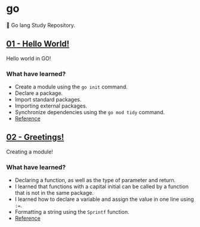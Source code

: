 # go

🐨 Go lang Study Repository.

## [01 - Hello World!](https://github.com/koffelab/go/tree/main/hello)

Hello world in GO!

### What have learned?

- Create a module using the `go init` command.
- Declare a package.
- Import standard packages.
- Importing external packages.
- Synchronize dependencies using the `go mod tidy` command.
- [Reference](https://go.dev/doc/tutorial/getting-started)

## [02 - Greetings!](https://github.com/koffelab/go/tree/main/greetings)

Creating a module!

### What have learned?

- Declaring a function, as well as the type of parameter and return.
- I learned that functions with a capital initial can be called by a function that is not in the same package.
- I learned how to declare a variable and assign the value in one line using `:=`.
- Formatting a string using the `Sprintf` function.
- [Reference](https://go.dev/doc/tutorial/create-module)
